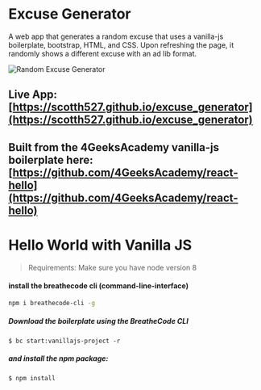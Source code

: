 # Excuse Generator

A web app that generates a random excuse that uses a vanilla-js boilerplate, bootstrap, HTML, and CSS. Upon refreshing the page, it randomly shows a different excuse with an ad lib format.

![Random Excuse Generator](https://hippolms-storage.s3.amazonaws.com/wiz/gifs/311529/5621.gif?AWSAccessKeyId=AKIAJXRM4YAH2A46K76A&Expires=1545076135&Signature=yHAk%2bhkbIt3OpMCjxikYpQJ5AfY=&response-content-disposition=attachment;%20filename=New%2520GIF.gif)

## Live App: [https://scotth527.github.io/excuse_generator](https://scotth527.github.io/excuse_generator)

## Built from the 4GeeksAcademy vanilla-js boilerplate here: [https://github.com/4GeeksAcademy/react-hello](https://github.com/4GeeksAcademy/react-hello)


# Hello World with Vanilla JS

> Requirements: Make sure you have node version 8

#### install the breathecode cli (command-line-interface)
```sh
npm i breathecode-cli -g
```

##### Download the boilerplate using the BreatheCode CLI
```
$ bc start:vanillajs-project -r
```
##### and install the npm package:
```
$ npm install
```